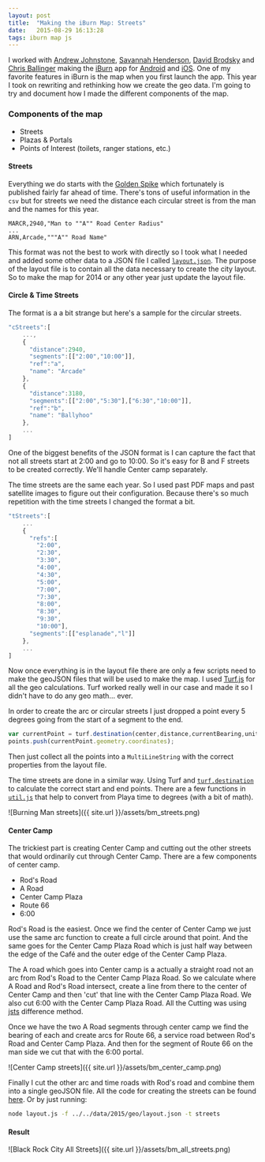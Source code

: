 ```yaml
---
layout: post
title:  "Making the iBurn Map: Streets"
date:   2015-08-29 16:13:28
tags: iburn map js
---
```


I worked with [Andrew Johnstone](http://architecturalartsguild.com/about/), [Savannah Henderson](http://www.savannahhenderson.com), [David Brodsky](https://github.com/onlyinamerica) and [Chris Ballinger](http://chrisballinger.info) making the [iBurn](http://www.iburnapp.com/) app for [Android](https://github.com/Burning-Man-Earth/iBurn-Android) and [iOS](https://github.com/Burning-Man-Earth/iBurn-iOS). One of my favorite features in iBurn is the map when you first launch the app. This year I took on rewriting and rethinking how we create the geo data. I'm going to try and document how I made the different components of the map.

### Components of the map
- Streets
- Plazas & Portals
- Points of Interest (toilets, ranger stations, etc.)

#### Streets
Everything we do starts with the [Golden Spike](http://innovate.burningman.org/dataset/2015-golden-spike-location/) which fortunately is published fairly far ahead of time. There's tons of useful information in the `csv` but for streets we need the distance each circular street is from the man and the names for this year.

```objc
MARCR,2940,"Man to ""A"" Road Center Radius"
...
ARN,Arcade,"""A"" Road Name"
```

This format was not the best to work with directly so I took what I needed and added some other data to a JSON file I called [`layout.json`](https://github.com/Burning-Man-Earth/iBurn-Data/blob/master/data/2015/geo/layout.json). The purpose of the layout file is to contain all the data necessary to create the city layout. So to make the map for 2014 or any other year just update the layout file.

#### Circle & Time Streets
The format is a a bit strange but here's a sample for the circular streets.

```js
"cStreets":[
    ...,
    {
      "distance":2940,
      "segments":[["2:00","10:00"]],
      "ref":"a",
      "name": "Arcade"
    },
    {
      "distance":3180,
      "segments":[["2:00","5:30"],["6:30","10:00"]],
      "ref":"b",
      "name": "Ballyhoo"
    },
    ...
]
```

One of the biggest benefits of the JSON format is I can capture the fact that not all streets start at 2:00 and go to 10:00. So it's easy for B and F streets to be created correctly. We'll handle Center camp separately.

The time streets are the same each year. So I used past PDF maps and past satellite images to figure out their configuration. Because there's so much repetition with the time streets I changed the format a bit.

```js
"tStreets":[
    ...
    {
      "refs":[
        "2:00",
        "2:30",
        "3:30",
        "4:00",
        "4:30",
        "5:00",
        "7:00",
        "7:30",
        "8:00",
        "8:30",
        "9:30",
        "10:00"],
      "segments":[["esplanade","l"]]
    },
    ...
]
```
Now once everything is in the layout file there are only a few scripts need to make the geoJSON files that will be used to make the map. I used [Turf.js](http://turfjs.org/) for all the geo calculations. Turf worked really well in our case and made it so I didn't have to do any geo math... ever.  

In order to create the arc or circular streets I just dropped a point every 5 degrees going from the start of a segment to the end.

```js
var currentPoint = turf.destination(center,distance,currentBearing,units);
points.push(currentPoint.geometry.coordinates);
```

Then just collect all the points into a `MultiLineString` with the correct properties from the layout file.

The time streets are done in a similar way. Using Turf and [`turf.destination`](https://github.com/Turfjs/turf-destination) to calculate the correct start and end points. There are a few functions in [`util.js`](https://github.com/Burning-Man-Earth/iBurn-Data/blob/master/scripts/2015/layout.js) that help to convert from Playa time to degrees (with a bit of math).

![Burning Man streets]({{ site.url }}/assets/bm_streets.png)

#### Center Camp
The trickiest part is creating Center Camp and cutting out the other streets that would ordinarily cut through Center Camp. There are a few components of center camp.

- Rod's Road
- A Road
- Center Camp Plaza
- Route 66
- 6:00

Rod's Road is the easiest. Once we find the center of Center Camp we just use the same arc function to create a full circle around that point. And the same goes for the Center Camp Plaza Road which is just half way between the edge of the Café and the outer edge of the Center Camp Plaza.

The A road which goes into Center camp is a actually a straight road not an arc from Rod's Road to the Center Camp Plaza Road. So we calculate where A Road and Rod's Road intersect, create a line from there to the center of Center Camp and then 'cut' that line with the Center Camp Plaza Road. We also cut 6:00 with the Center Camp Plaza Road. All the Cutting was using [jsts](https://github.com/bjornharrtell/jsts) difference method.

Once we have the two A Road segments through center camp we find the bearing of each and create arcs for Route 66, a service road between Rod's Road and Center Camp Plaza. And then for the segment of Route 66 on the man side we cut that with the 6:00 portal.

![Center Camp streets]({{ site.url }}/assets/bm_center_camp.png)

Finally I cut the other arc and time roads with Rod's road and combine them into a single geoJSON file. All the code for creating the streets can be found [here](https://github.com/Burning-Man-Earth/iBurn-Data/tree/master/scripts/2015). Or by just running:

```bash
node layout.js -f ../../data/2015/geo/layout.json -t streets
```
#### Result
![Black Rock City All Streets]({{ site.url }}/assets/bm_all_streets.png)
